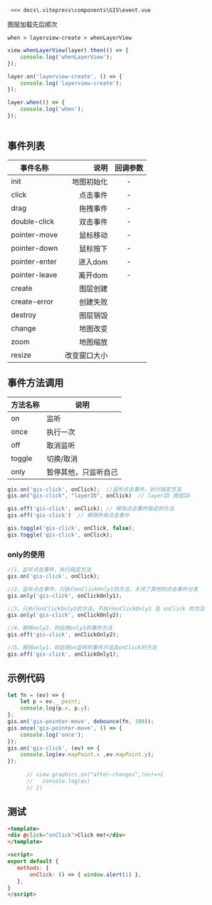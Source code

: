 <gis-event /> 
<Code>
 <<< docs\.vitepress\components\GIS\event.vue
</Code>
 

图层加载先后顺次

`when > layerview-create > whenLayerView`

```ts
view.whenLayerView(layer).then(() => {
    console.log('whenLayerView');
});

layer.on('layerview-create', () => {
    console.log('layerview-create');
});

layer.when(() => {
    console.log('when');
});



```


## 事件列表
| 事件名称      |         说明 | 回调参数 |
| ------------- | -----------: | :------: |
| init          |   地图初始化 |    -     |
| click         |     点击事件 |    -     |
| drag          |     拖拽事件 |    -     |
| double-click  |     双击事件 |    -     |
| pointer-move  |     鼠标移动 |    -     |
| pointer-down  |     鼠标按下 |    -     |
| pointer-enter |      进入dom |    -     |
| pointer-leave |      离开dom |    -     |
| create        |     图层创建 |          |
| create-error  |     创建失败 |          |
| destroy       |     图层销毁 |          |
| change        |     地图改变 |          |
| zoom          |     地图缩放 |          |
| resize        | 改变窗口大小 |          |




## 事件方法调用
| 方法名称 | 说明                 |
| -------- | -------------------- |
| on       | 监听                 |
| once     | 执行一次             |
| off      | 取消监听             |
| toggle   | 切换/取消            |
| only     | 暂停其他，只监听自己 |


```javascript
gis.on('gis-click', onClick);  //监听点击事件，执行指定方法
gis.on("gis-click", "layerID", onClick)  // layerID 图层ID 

gis.off('gis-click', onClick); // 移除点击事件指定的方法
gis.off('gis-click')  // 移除所有点击事件

gis.toggle('gis-click', onClick, false);
gis.toggle('gis-click', onClick);
```

### only的使用
```javascript
//1、监听点击事件，执行指定方法
gis.on('gis-click', onClick);

//2、监听点击事件，只执行onClickOnly1的方法，关闭了其他的点击事件分发
gis.only('gis-click', onClickOnly1);

//3、只执行onClickOnly2的方法，不执行onClickOnly1 及 onClick 的方法
gis.only('gis-click', onClickOnly2);

//4、移除only2，则启用only1的事件方法
gis.off('gis-click', onClickOnly2);

//5、移除only1，则启用on监听的事件方法及onClick的方法
gis.off('gis-click', onClickOnly1);

```


## 示例代码
```javascript
let fn = (ev) => {
    let p = ev.__point;
    console.log(p.x, p.y);
};
gis.on('gis-pointer-move', debounce(fn, 100));
gis.once('gis-pointer-move', () => {
    console.log('once');
});
gis.on('gis-click', (ev) => { 
    console.log(ev.mapPoint.x ,ev.mapPoint.y); 
});
 
      // view.graphics.on("after-changes",(ev)=>{
      //   console.log(ev)
      // })
```


## 测试
 ```html
<template>
<div @click="onClick">Click me!</div>
</template>

<script>
export default {
    methods: {
        onClick: () => { window.alert(1) },
    },
}
</script>
 ```